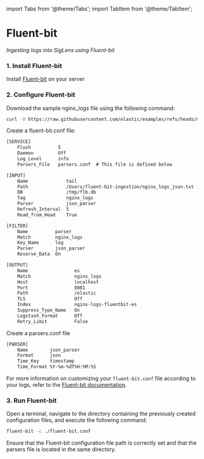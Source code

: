 import Tabs from '@theme/Tabs';
import TabItem from '@theme/TabItem';

# Fluent-bit

_Ingesting logs into SigLens using Fluent-bit_

### 1. Install Fluent-bit

Install <a href="https://docs.fluentbit.io/manual/installation/getting-started-with-fluent-bit" target="_blank">Fluent-bit</a> on your server

### 2. Configure Fluent-bit

Download the sample nginx_logs file using the following command:
```bash
curl -O https://raw.githubusercontent.com/elastic/examples/refs/heads/master/Common%20Data%20Formats/nginx_json_logs/nginx_json_logs
```

Create a fluent-bit.conf file:
```xml title="fluent-bit.conf"
[SERVICE]
    Flush          5
    Daemon         Off
    Log_Level      info
    Parsers_File   parsers.conf  # This file is defined below

[INPUT]
    Name              tail
    Path              /Users/fluent-bit-ingestion/nginx_logs_json.txt
    DB                /tmp/flb.db
    Tag               nginx_logs
    Parser            json_parser
    Refresh_Interval  5
    Read_from_Head    True

[FILTER]
    Name          parser
    Match         nginx_logs
    Key_Name      log
    Parser        json_parser
    Reserve_Data  On

[OUTPUT]
    Name                 es
    Match                nginx_logs
    Host                 localhost
    Port                 8081
    Path                 /elastic
    TLS                  Off
    Index                nginx-logs-fluentbit-es
    Suppress_Type_Name   On
    Logstash_Format      Off
    Retry_Limit          False
```

Create a parsers.conf file
```xml title="parsers.conf"
[PARSER]
    Name        json_parser
    Format      json
    Time_Key    timestamp
    Time_Format %Y-%m-%dT%H:%M:%S
```
For more information on customizing your `fluent-bit.conf` file according to your logs, refer to the [Fluent-bit documentation](https://docs.fluentbit.io/manual/administration/configuring-fluent-bit).

### 3. Run Fluent-bit

Open a terminal, navigate to the directory containing the previously created configuration files, and execute the following command:

```sh
fluent-bit -c ./fluent-bit.conf
```

Ensure that the Fluent-bit configuration file path is correctly set and that the parsers file is located in the same directory.
